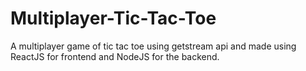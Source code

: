 # Multiplayer-Tic-Tac-Toe
A multiplayer game of tic tac toe using getstream api and made using ReactJS for frontend and NodeJS for the backend.
